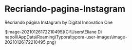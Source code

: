 # Recriando-pagina-Instagram
Recriando página Instagram by Digital Innovation One



![image-20210126172210495](C:\Users\Eliane Di napoli\AppData\Roaming\Typora\typora-user-images\image-20210126172210495.png)